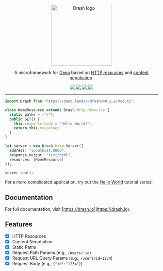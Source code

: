 <p align="center">
  <a href="https://crookse.github.io/deno-drash">
    <img height="200" src="https://crookse.github.io/deno-drash/public/assets/img/logo_drash_github.png" alt="Drash logo">
  </a>
</p>
<p align="center">A microframework for <a href="https://github.com/denoland/deno">Deno</a> based on <a href="https://developer.mozilla.org/en-US/docs/Web/HTTP/Basics_of_HTTP/Identifying_resources_on_the_Web">HTTP resources</a> and <a href="https://developer.mozilla.org/en-US/docs/Web/HTTP/Content_negotiation">content negotiation</a>.</p>
<p align="center">
  <a href="https://github.com/crookse/deno-drash/releases">
    <img src="https://img.shields.io/github/release/crookse/deno-drash.svg?color=bright_green&label=latest">
  </a>
  <a href="https://travis-ci.org/crookse/deno-drash">
    <img src="https://travis-ci.org/crookse/deno-drash.svg?branch=master">
  </a>
  <a href="https://github.com/denoland/deno_install">
    <img src="https://img.shields.io/badge/requires%20deno-%3E=0.3.7%20%3C=0.9.0-brightgreen.svg">
  </a>
  <a href="https://github.com/denoland/deno_std">
    <img src="https://img.shields.io/badge/uses%20deno__std-v0.9.0-brightgreen.svg">
  </a>
</p>

---

```typescript
import Drash from "https://deno.land/x/drash@v0.8.6/mod.ts";

class HomeResource extends Drash.Http.Resource {
  static paths = ["/"];
  public GET() {
    this.response.body = "Hello World!";
    return this.response;
  }
}

let server = new Drash.Http.Server({
  address: "localhost:8000",
  response_output: "text/html",
  resources: [HomeResource]
});

server.run();
```

For a more complicated application, try out the [Hello World](https://crookse.github.io/deno-drash/#/tutorials/creating-an-app-hello-world-part-1) tutorial series!

## Documentation

For full documentation, visit [https://drash.io](https://drash.io).

## Features

- [x] HTTP Resources
- [x] Content Negotiation
- [x] Static Paths
- [x] Request Path Params (e.g., `/users/:id`)
- [x] Request URL Query Params (e.g., `/users?id=1234`)
- [x] Request Body (e.g., `{"id":"1234"}`)
